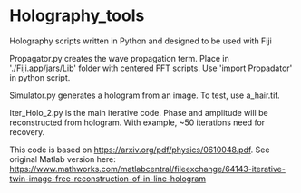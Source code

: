 # Holography_tools
Holography scripts written in Python and designed to be used with Fiji

Propagator.py creates the wave propagation term. Place in './Fiji.app/jars/Lib' folder with centered FFT scripts. Use 'import Propadator' in python script.

Simulator.py generates a hologram from an image. To test, use a_hair.tif.

Iter_Holo_2.py is the main iterative code. Phase and amplitude will be reconstructed from hologram. With example, ~50 iterations need for recovery.

This code is based on https://arxiv.org/pdf/physics/0610048.pdf. See original Matlab version here: https://www.mathworks.com/matlabcentral/fileexchange/64143-iterative-twin-image-free-reconstruction-of-in-line-hologram



